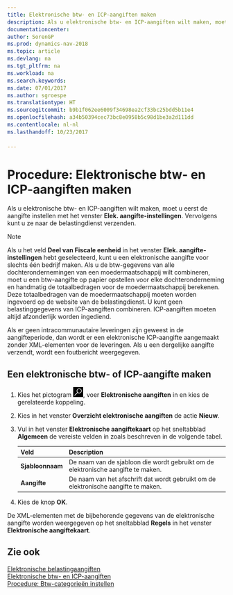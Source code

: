 ```yaml
---
title: Elektronische btw- en ICP-aangiften maken
description: Als u elektronische btw- en ICP-aangiften wilt maken, moet u eerst de aangifte instellen met het venster **Elek. aangifte-instellingen**. Vervolgens kunt u ze naar de belastingdienst verzenden.
documentationcenter: 
author: SorenGP
ms.prod: dynamics-nav-2018
ms.topic: article
ms.devlang: na
ms.tgt_pltfrm: na
ms.workload: na
ms.search.keywords: 
ms.date: 07/01/2017
ms.author: sgroespe
ms.translationtype: HT
ms.sourcegitcommit: b9b1f062ee6009f34698ea2cf33bc25bdd5b11e4
ms.openlocfilehash: a34b50394cec73bc8e0958b5c98d1be3a2d111dd
ms.contentlocale: nl-nl
ms.lasthandoff: 10/23/2017

---
```

# <a name="how-to-create-electronic-vat-and-icp-declarations"></a>Procedure: Elektronische btw- en ICP-aangiften maken
Als u elektronische btw- en ICP-aangiften wilt maken, moet u eerst de aangifte instellen met het venster **Elek. aangifte-instellingen**. Vervolgens kunt u ze naar de belastingdienst verzenden.  

> [!NOTE]  
>  Als u het veld **Deel van Fiscale eenheid** in het venster **Elek. aangifte-instellingen** hebt geselecteerd, kunt u een elektronische aangifte voor slechts één bedrijf maken. Als u de btw-gegevens van alle dochterondernemingen van een moedermaatschappij wilt combineren, moet u een btw-aangifte op papier opstellen voor elke dochteronderneming en handmatig de totaalbedragen voor de moedermaatschappij berekenen. Deze totaalbedragen van de moedermaatschappij moeten worden ingevoerd op de website van de belastingdienst. U kunt geen belastinggegevens van ICP-aangiften combineren. ICP-aangiften moeten altijd afzonderlijk worden ingediend.  

Als er geen intracommunautaire leveringen zijn geweest in de aangifteperiode, dan wordt er een elektronische ICP-aangifte aangemaakt zonder XML-elementen voor de leveringen. Als u een dergelijke aangifte verzendt, wordt een foutbericht weergegeven.  

## <a name="to-create-an-electronic-vat-or-icp-declaration"></a>Een elektronische btw- of ICP-aangifte maken  

1.  Kies het pictogram ![Zoeken naar pagina of rapport](../../media/ui-search/search_small.png "pictogram Zoeken naar pagina of rapport"), voer **Elektronische aangiften** in en kies de gerelateerde koppeling.  
2.  Kies in het venster **Overzicht elektronische aangiften** de actie **Nieuw**.  
3.  Vul in het venster **Elektronische aangiftekaart** op het sneltabblad **Algemeen** de vereiste velden in zoals beschreven in de volgende tabel.  

    |Veld|Description|  
    |-----------------------------------|---------------------------------------|  
    |**Sjabloonnaam**|De naam van de sjabloon die wordt gebruikt om de elektronische aangifte te maken.|  
    |**Aangifte**|De naam van het afschrift dat wordt gebruikt om de elektronische aangifte te maken.|  

6.  Kies de knop **OK**.  

De XML-elementen met de bijbehorende gegevens van de elektronische aangifte worden weergegeven op het sneltabblad **Regels** in het venster **Elektronische aangiftekaart**.  

## <a name="see-also"></a>Zie ook  
 [Elektronische belastingaangiften](electronic-tax-declarations.md)   
 [Elektronische btw- en ICP-aangiften](electronic-vat-and-icp-declarations.md)   
 [Procedure: Btw-categorieën instellen](how-to-set-up-vat-categories.md)

